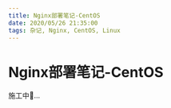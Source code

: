 ```yaml
---
title: Nginx部署笔记-CentOS
date: 2020/05/26 21:35:00
tags: 杂记, Nginx, CentOS, Linux
---
```


# Nginx部署笔记-CentOS

<ClientOnly>
  <display-bar :displayData="$frontmatter"></display-bar>
</ClientOnly>

施工中🚧...